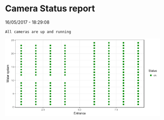 Camera Status report
================
16/05/2017 - 18:29:08

    All cameras are up and running

![](camreport_files/figure-markdown_github/unnamed-chunk-2-1.png)
